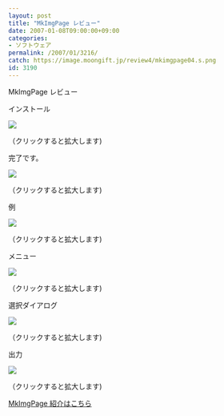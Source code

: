 ```yaml
---
layout: post
title: "MkImgPage レビュー"
date: 2007-01-08T09:00:00+09:00
categories:
- ソフトウェア
permalink: /2007/01/3216/
catch: https://image.moongift.jp/review4/mkimgpage04.s.png
id: 3190
---
```

MkImgPage レビュー  
<!--more-->

インストール

  

[![](https://image.moongift.jp/review4/mkimgpage01.s.png)](https://image.moongift.jp/review4/mkimgpage01.png)  
  
（クリックすると拡大します)

  

完了です。

  

[![](https://image.moongift.jp/review4/mkimgpage02.s.png)](https://image.moongift.jp/review4/mkimgpage02.png)  
  
（クリックすると拡大します)

  

例

  

[![](https://image.moongift.jp/review4/mkimgpage03.s.png)](https://image.moongift.jp/review4/mkimgpage03.png)  
  
（クリックすると拡大します)

  

メニュー

  

[![](https://image.moongift.jp/review4/mkimgpage04.s.png)](https://image.moongift.jp/review4/mkimgpage04.png)  
  
（クリックすると拡大します)

  

選択ダイアログ

  

[![](https://image.moongift.jp/review4/mkimgpage05.s.png)](https://image.moongift.jp/review4/mkimgpage05.png)  
  
（クリックすると拡大します)

  

出力

  

[![](https://image.moongift.jp/review4/mkimgpage06.s.png)](https://image.moongift.jp/review4/mkimgpage06.png)  
  
（クリックすると拡大します)

  

[MkImgPage 紹介はこちら](http://oss.moongift.jp/intro/i-3195.html)

